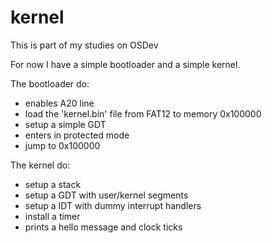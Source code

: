 kernel
======

This is part of my studies on OSDev

For now I have a simple bootloader and a simple kernel.

The bootloader do:
- enables A20 line
- load the 'kernel.bin' file from FAT12 to memory 0x100000
- setup a simple GDT
- enters in protected mode
- jump to 0x100000

The kernel do:
- setup a stack
- setup a GDT with user/kernel segments
- setup a IDT with dummy interrupt handlers
- install a timer
- prints a hello message and clock ticks

